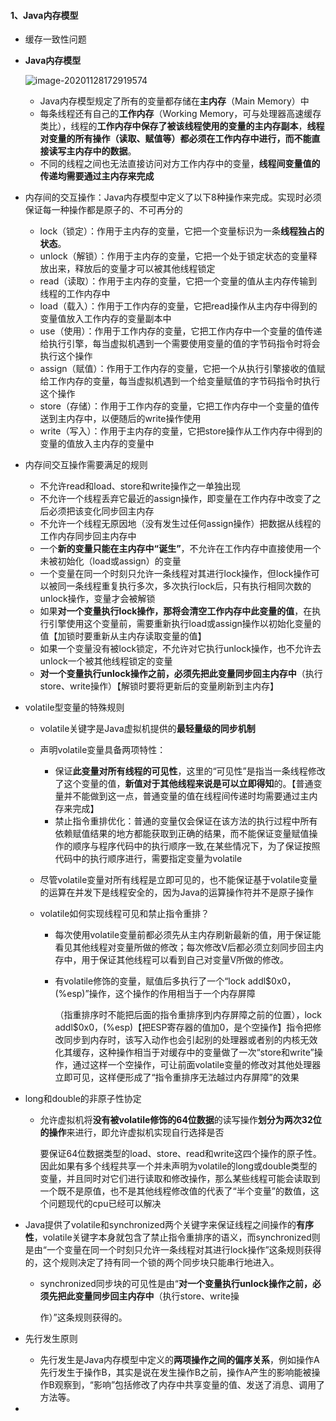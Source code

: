 #### 1、Java内存模型

- 缓存一致性问题

- **Java内存模型**

  ![image-20201128172919574](https://raw.githubusercontent.com/StuOfBupt/MyTypora/master/img/image-20201128172919574.png?token=AHMLWBMUTQE7T7WSNNTEXHS7YIMLA)

  - Java内存模型规定了所有的变量都存储在**主内存**（Main Memory）中
  - 每条线程还有自己的**工作内存**（Working Memory，可与处理器高速缓存类比），线程的**工作内存中保存了被该线程使用的变量的主内存副本**，**线程对变量的所有操作（读取、赋值等）都必须在工作内存中进行，而不能直接读写主内存中的数据**。
  - 不同的线程之间也无法直接访问对方工作内存中的变量，**线程间变量值的传递均需要通过主内存来完成**

- 内存间的交互操作：Java内存模型中定义了以下8种操作来完成。实现时必须保证每一种操作都是原子的、不可再分的

  - lock（锁定）：作用于主内存的变量，它把一个变量标识为一条**线程独占的状态**。
  - unlock（解锁）：作用于主内存的变量，它把一个处于锁定状态的变量释放出来，释放后的变量才可以被其他线程锁定
  - read（读取）：作用于主内存的变量，它把一个变量的值从主内存传输到线程的工作内存中
  - load（载入）：作用于工作内存的变量，它把read操作从主内存中得到的变量值放入工作内存的变量副本中
  - use（使用）：作用于工作内存的变量，它把工作内存中一个变量的值传递给执行引擎，每当虚拟机遇到一个需要使用变量的值的字节码指令时将会执行这个操作
  - assign（赋值）：作用于工作内存的变量，它把一个从执行引擎接收的值赋给工作内存的变量，每当虚拟机遇到一个给变量赋值的字节码指令时执行这个操作
  - store（存储）：作用于工作内存的变量，它把工作内存中一个变量的值传送到主内存中，以便随后的write操作使用
  - write（写入）：作用于主内存的变量，它把store操作从工作内存中得到的变量的值放入主内存的变量中

- 内存间交互操作需要满足的规则

  - 不允许read和load、store和write操作之一单独出现
  - 不允许一个线程丢弃它最近的assign操作，即变量在工作内存中改变了之后必须把该变化同步回主内存
  - 不允许一个线程无原因地（没有发生过任何assign操作）把数据从线程的工作内存同步回主内存中
  - 一个**新的变量只能在主内存中“诞生”**，不允许在工作内存中直接使用一个未被初始化（load或assign）的变量
  - 一个变量在同一个时刻只允许一条线程对其进行lock操作，但lock操作可以被同一条线程重复执行多次，多次执行lock后，只有执行相同次数的unlock操作，变量才会被解锁
  - 如果**对一个变量执行lock操作，那将会清空工作内存中此变量的值**，在执行引擎使用这个变量前，需要重新执行load或assign操作以初始化变量的值【加锁时要重新从主内存读取变量的值】
  - 如果一个变量没有被lock锁定，不允许对它执行unlock操作，也不允许去unlock一个被其他线程锁定的变量
  - **对一个变量执行unlock操作之前，必须先把此变量同步回主内存中**（执行store、write操作）【解锁时要将更新后的变量刷新到主内存】

- volatile型变量的特殊规则

  - volatile关键字是Java虚拟机提供的**最轻量级的同步机制**

  - 声明volatile变量具备两项特性：

    - 保证**此变量对所有线程的可见性**，这里的“可见性”是指当一条线程修改了这个变量的值，**新值对于其他线程来说是可以立即得知**的。【普通变量并不能做到这一点，普通变量的值在线程间传递时均需要通过主内存来完成】
    - 禁止指令重排优化：普通的变量仅会保证在该方法的执行过程中所有依赖赋值结果的地方都能获取到正确的结果，而不能保证变量赋值操作的顺序与程序代码中的执行顺序一致,在某些情况下，为了保证按照代码中的执行顺序进行，需要指定变量为volatile

  - 尽管volatile变量对所有线程是立即可见的，也不能保证基于volatile变量的运算在并发下是线程安全的，因为Java的运算操作符并不是原子操作

  - volatile如何实现线程可见和禁止指令重排？

    - 每次使用volatile变量前都必须先从主内存刷新最新的值，用于保证能看见其他线程对变量所做的修改；每次修改V后都必须立刻同步回主内存中，用于保证其他线程可以看到自己对变量V所做的修改。 

    - 有volatile修饰的变量，赋值后多执行了一个“lock addl$0x0，(%esp)”操作，这个操作的作用相当于一个内存屏障 

      （指重排序时不能把后面的指令重排序到内存屏障之前的位置），lock addl$0x0，(%esp)【把ESP寄存器的值加0，是个空操作】指令把修改同步到内存时，该写入动作也会引起别的处理器或者别的内核无效化其缓存，这种操作相当于对缓存中的变量做了一次“store和write”操作，通过这样一个空操作，可让前面volatile变量的修改对其他处理器立即可见，这样便形成了“指令重排序无法越过内存屏障”的效果

- long和double的非原子性协定

  - 允许虚拟机将**没有被volatile修饰的64位数据**的读写操作**划分为两次32位的操作**来进行，即允许虚拟机实现自行选择是否 

    要保证64位数据类型的load、store、read和write这四个操作的原子性。因此如果有多个线程共享一个并未声明为volatile的long或double类型的变量，并且同时对它们进行读取和修改操作，那么某些线程可能会读取到一个既不是原值，也不是其他线程修改值的代表了“半个变量”的数值，这个问题现代的cpu已经可以解决

- Java提供了volatile和synchronized两个关键字来保证线程之间操作的**有序性**，volatile关键字本身就包含了禁止指令重排序的语义，而synchronized则是由“一个变量在同一个时刻只允许一条线程对其进行lock操作”这条规则获得的，这个规则决定了持有同一个锁的两个同步块只能串行地进入。

  - synchronized同步块的可见性是由“**对一个变量执行unlock操作之前，必须先把此变量同步回主内存中**（执行store、write操 

    作）”这条规则获得的。

- 先行发生原则

  - 先行发生是Java内存模型中定义的**两项操作之间的偏序关系**，例如操作A先行发生于操作B，其实是说在发生操作B之前，操作A产生的影响能被操作B观察到，“影响”包括修改了内存中共享变量的值、发送了消息、调用了方法等。

- 
